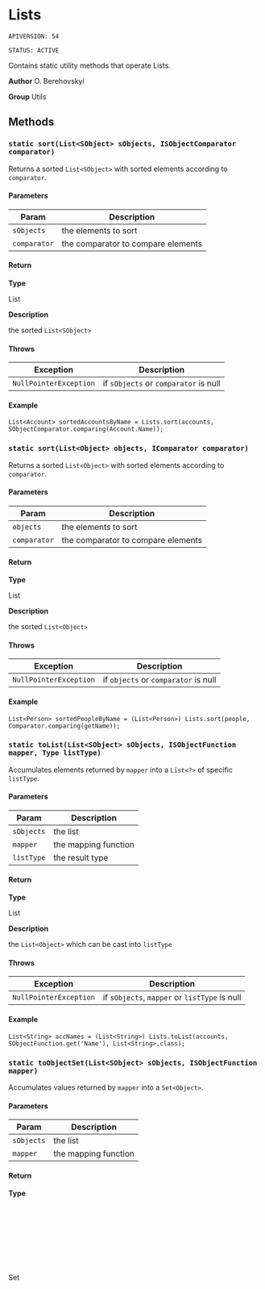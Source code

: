 # Lists

`APIVERSION: 54`

`STATUS: ACTIVE`

Contains static utility methods that operate Lists.


**Author** O. Berehovskyi


**Group** Utils

## Methods
### `static sort(List<SObject> sObjects, ISObjectComparator comparator)`

Returns a sorted `List<SObject>` with sorted elements according to `comparator`.

#### Parameters
|Param|Description|
|---|---|
|`sObjects`|the elements to sort|
|`comparator`|the comparator to compare elements|

#### Return

**Type**

List<SObject>

**Description**

the sorted `List<SObject>`

#### Throws
|Exception|Description|
|---|---|
|`NullPointerException`|if `sObjects` or `comparator` is null|

#### Example
```apex
List<Account> sortedAccountsByName = Lists.sort(accounts, SObjectComparator.comparing(Account.Name));
```

### `static sort(List<Object> objects, IComparator comparator)`

Returns a sorted `List<Object>` with sorted elements according to `comparator`.

#### Parameters
|Param|Description|
|---|---|
|`objects`|the elements to sort|
|`comparator`|the comparator to compare elements|

#### Return

**Type**

List<Object>

**Description**

the sorted `List<Object>`

#### Throws
|Exception|Description|
|---|---|
|`NullPointerException`|if `objects` or `comparator` is null|

#### Example
```apex
List<Person> sortedPeopleByName = (List<Person>) Lists.sort(people, Comparator.comparing(getName));
```

### `static toList(List<SObject> sObjects, ISObjectFunction mapper, Type listType)`

Accumulates elements returned by `mapper` into a `List<?>` of specific `listType`.

#### Parameters
|Param|Description|
|---|---|
|`sObjects`|the list|
|`mapper`|the mapping function|
|`listType`|the result type|

#### Return

**Type**

List<Object>

**Description**

the `List<Object>` which can be cast into `listType`

#### Throws
|Exception|Description|
|---|---|
|`NullPointerException`|if `sObjects`, `mapper` or `listType` is null|

#### Example
```apex
List<String> accNames = (List<String>) Lists.toList(accounts, SObjectFunction.get('Name'), List<String>.class);
```

### `static toObjectSet(List<SObject> sObjects, ISObjectFunction mapper)`

Accumulates values returned by `mapper` into a `Set<Object>`.

#### Parameters
|Param|Description|
|---|---|
|`sObjects`|the list|
|`mapper`|the mapping function|

#### Return

**Type**

Set<Object>

**Description**

the `Set<Object>`

#### Throws
|Exception|Description|
|---|---|
|`NullPointerException`|if `sObjects` or `mapper` is null|

#### Example
```apex
Set<Object> createdDates = Lists.toObjectSet(accounts, SObjectFunction.get('CreatedDate'));
```

### `static toIdSet(List<SObject> sObjects, ISObjectFunction mapper)`

Accumulates values returned by `mapper` into a `Set<Id>`.

#### Parameters
|Param|Description|
|---|---|
|`sObjects`|the list|
|`mapper`|the mapping function|

#### Return

**Type**

Set<Id>

**Description**

the `Set<Id>`

#### Throws
|Exception|Description|
|---|---|
|`NullPointerException`|if `sObjects` or `mapper` is null|

#### Example
```apex
Set<Id> parentIds = Lists.toIdSet(accounts, SObjectFunction.get('ParentId'));
```

### `static toStringSet(List<SObject> sObjects, ISObjectFunction mapper)`

Accumulates values returned by `mapper` into a `Set<String>`.

#### Parameters
|Param|Description|
|---|---|
|`sObjects`|the list|
|`mapper`|the mapping function|

#### Return

**Type**

Set<String>

**Description**

the `Set<String>`

#### Throws
|Exception|Description|
|---|---|
|`NullPointerException`|if `sObjects` or `mapper` is null|

#### Example
```apex
Set<String> names = Lists.toStringSet(accounts, SObjectFunction.get('Name'));
```

### `static toByIdMap(List<SObject> sObjects, ISObjectFunction keyMapper, Type mapType)`

Accumulates `SObject` elements into a `Map<Id, ? extends SObject>` of specific `mapType` whose keys are produced by `keyMapper` and values are `SObject` elements.

#### Parameters
|Param|Description|
|---|---|
|`sObjects`|the list|
|`keyMapper`|the mapping function producing keys|
|`mapType`|the type of map|

#### Return

**Type**

Map<Id,SObject>

**Description**

the `Map<Id, SObject>` which can be cast into `mapType`

#### Throws
|Exception|Description|
|---|---|
|`NullPointerException`|if `sObjects`, `keyMapper` or `listType` is null|
|`IllegalStateException`|if mapped keys contain duplicates|

#### Example
```apex
Map<Id, Contact> contactByAccountId = (Map<Id, Contact>) Lists
    .toByIdMap(contacts, SObjectFunction.get('AccountId'), Map<Id, Contact>.class);
```

### `static toByStringMap(List<SObject> sObjects, ISObjectFunction keyMapper, Type mapType)`

Accumulates `SObject` elements into a `Map<String, ? extends SObject>` of specific `mapType` whose keys are produced by `keyMapper` and values are `SObject` elements.

#### Parameters
|Param|Description|
|---|---|
|`sObjects`|the list|
|`keyMapper`|the mapping function producing keys|
|`mapType`|the type of map|

#### Return

**Type**

Map<String,SObject>

**Description**

the `Map<String, SObject>` which can be cast into `mapType`

#### Throws
|Exception|Description|
|---|---|
|`NullPointerException`|if `sObjects`, `keyMapper` or `listType` is null|
|`IllegalStateException`|if mapped keys contain duplicates|

#### Example
```apex
Map<String, Account> accountByName = (Map<String, Account>) Lists
    .toByIdMap(accounts, SObjectFunction.get('Name'), Map<String, Account>.class);
```

### `static groupById(List<SObject> sObjects, ISObjectFunction keyMapper)`

Groups `SObject` elements into a `Map<Id, List<SObject>>` whose keys are values returned by `keyMapper` and values are `SObject` elements.

#### Parameters
|Param|Description|
|---|---|
|`sObjects`|the list|
|`keyMapper`|the mapping function producing keys|

#### Return

**Type**

Map<Id,List<SObject>>

**Description**

the `Map<Id, List<SObject>>` containing the elements

#### Throws
|Exception|Description|
|---|---|
|`NullPointerException`|if `sObjects` or `keyMapper` is blank|

#### Example
```apex
Map<Id, List<Contact>> contactsByAccountId = Lists.groupById(contacts, SObjectFunction.get('AccountId'));
```

### `static groupByString(List<SObject> sObjects, ISObjectFunction keyMapper)`

Groups `SObject` elements into a `Map<String, List<SObject>>` whose keys are values returned by `keyMapper` and values are `SObject` elements.

#### Parameters
|Param|Description|
|---|---|
|`sObjects`|the list|
|`keyMapper`|the mapping function producing keys|

#### Return

**Type**

Map<String,List<SObject>>

**Description**

the `Map<Id, List<SObject>>` containing the elements

#### Throws
|Exception|Description|
|---|---|
|`NullPointerException`|if `sObjects` or `keyMapper` is null|

#### Example
```apex
Map<String, List<Account>> accountsByRating = Lists.groupByString(accounts, SObjectFunction.get('Rating'));
```

### `static partition(List<SObject> sObjects, ISObjectPredicate predicate)`

Partitions `SObject` elements by `predicate`.

#### Parameters
|Param|Description|
|---|---|
|`sObjects`|the list|
|`predicate`|the predicate|

#### Return

**Type**

Map<Boolean,List<SObject>>

**Description**

the `Map<Boolean, List<SObject>>` containing the elements

#### Throws
|Exception|Description|
|---|---|
|`NullPointerException`|if `predicate` is null|

#### Example
```apex
Map<Boolean, List<Account>> accountsPartitionedByHavingHotRating
    = Lists.partition(accounts, SObjectPredicate.isEqual(Account.Rating, 'Hot'));
```

---
